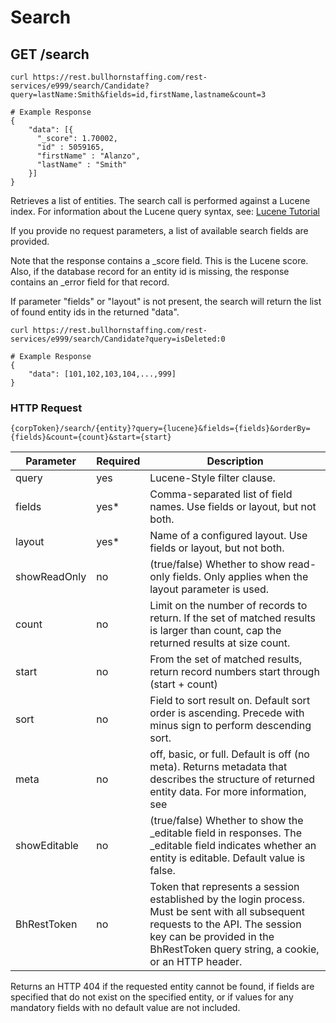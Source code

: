 # Search

## <span class="tag">GET</span> /search

``` shell
curl https://rest.bullhornstaffing.com/rest-services/e999/search/Candidate?query=lastName:Smith&fields=id,firstName,lastname&count=3

# Example Response
{
    "data": [{
      "_score": 1.70002,
      "id" : 5059165,
      "firstName" : "Alanzo",
      "lastName" : "Smith"
    }]
}
```

Retrieves a list of entities. The search call is performed against a Lucene index. For information about the Lucene query syntax, see: [Lucene Tutorial](http://www.lucenetutorial.com/lucene-query-syntax.html)

<aside class="notice">If you provide no request parameters, a list of available search fields are provided.</aside>

Note that the response contains a _score field. This is the Lucene score. Also, if the database record for an entity id is missing, the response contains an _error field for that record.

<aside class="notice">If parameter "fields" or "layout" is not present, the search will return the list of found entity ids in the returned "data".</aside>

``` shell
curl https://rest.bullhornstaffing.com/rest-services/e999/search/Candidate?query=isDeleted:0

# Example Response
{
    "data": [101,102,103,104,...,999]
}
```

### HTTP Request

`{corpToken}/search/{entity}?query={lucene}&fields={fields}&orderBy={fields}&count={count}&start={start}`

Parameter | Required | Description
------ | -------- | -----
query | yes | Lucene-Style filter clause.
fields | yes* | Comma-separated list of field names. Use fields or layout, but not both.
layout | yes* | Name of a configured layout. Use fields or layout, but not both.
showReadOnly | no | (true/false) Whether to show read-only fields. Only applies when the layout parameter is used.
count | no | Limit on the number of records to return. If the set of matched results is larger than count, cap the returned results at size count.
start | no | From the set of matched results, return record numbers start through (start + count)
sort | no | Field to sort result on. Default sort order is ascending. Precede with minus sign to perform descending sort. 
meta | no | off, basic, or full. Default is off (no meta). Returns metadata that describes the structure of returned entity data. For more information, see
showEditable | no | (true/false) Whether to show the _editable field in responses. The _editable field indicates whether an entity is editable. Default value is false.
BhRestToken | no | Token that represents a session established by the login process. Must be sent with all subsequent requests to the API. The session key can be provided in the BhRestToken query string, a cookie, or an HTTP header.

<aside class="warning">Returns an HTTP 404 if the requested entity cannot be found, if fields are specified that do not exist on the specified entity, or if values for any mandatory fields with no default value are not included.</aside>
